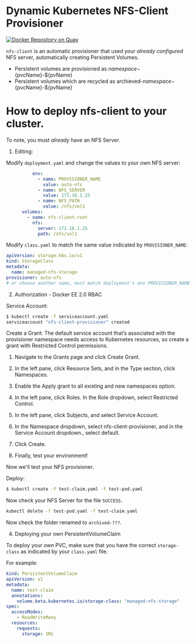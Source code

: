 # Dynamic Kubernetes NFS-Client Provisioner

[![Docker Repository on Quay](https://quay.io/repository/external_storage/nfs-client-provisioner/status "Docker Repository on Quay")](https://quay.io/repository/external_storage/nfs-client-provisioner)


`nfs-client` is an automatic provisioner that used your *already configured* NFS server, automatically creating Persistent Volumes.

- Persistent volumes are provisioned as ${namespace}-${pvcName}-${pvName}
- Persistent volumes which are recycled as archieved-${namespace}-${pvcName}-${pvName}

# How to deploy nfs-client to your cluster.

To note, you must *already* have an NFS Server.

1. Editing:

Modify `deployment.yaml` and change the values to your own NFS server:


```yaml
          env:
            - name: PROVISIONER_NAME
              value: auto-nfs
            - name: NFS_SERVER
              value: 172.16.1.25
            - name: NFS_PATH
              value: /nfs/vol1
      volumes:
        - name: nfs-client-root
          nfs:
            server: 172.16.1.25
            path: /nfs/vol1
```

Modify `class.yaml` to match the same value indicated by `PROVISIONER_NAME`:

```yaml
apiVersion: storage.k8s.io/v1
kind: StorageClass
metadata:
  name: managed-nfs-storage
provisioner: auto-nfs
# or choose another name, must match deployment's env PROVISIONER_NAME'
```

2. Authorization - Docker EE 2.0 RBAC

Service Account:

```sh
$ kubectl create -f serviceaccount.yaml 
serviceaccount "nfs-client-provisioner" created
```
Create a Grant:
The default service account that’s associated with the provisioner namespace needs access to Kubernetes resources, so create a grant with Restricted Control permissions.

1. Navigate to the Grants page and click Create Grant.
2. In the left pane, click Resource Sets, and in the Type section, click Namespaces.
3. Enable the Apply grant to all existing and new namespaces option.
4. In the left pane, click Roles. In the Role dropdown, select Restricted Control.
5. In the left pane, click Subjects, and select Service Account.
6. In the Namespace dropdown, select nfs-client-provisioner, and in the Service Account dropdown., select default.
7. Click Create.

3. Finally, test your environment!

Now we'll test your NFS provisioner.

Deploy:

```sh
$ kubectl create -f test-claim.yaml -f test-pod.yaml
```

Now check your NFS Server for the file `SUCCESS`.

```sh
kubectl delete -f test-pod.yaml -f test-claim.yaml
```

Now check the folder renamed to `archived-???`.

4. Deploying your own PersistentVolumeClaim

To deploy your own PVC, make sure that you have the correct `storage-class` as indicated by your `class.yaml` file.

For example:

```yaml
kind: PersistentVolumeClaim
apiVersion: v1
metadata:
  name: test-claim
  annotations:
    volume.beta.kubernetes.io/storage-class: "managed-nfs-storage"
spec:
  accessModes:
    - ReadWriteMany
  resources:
    requests:
      storage: 1Mi
```